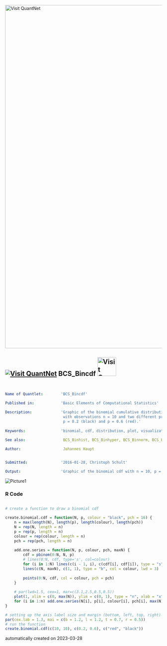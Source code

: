 [<img src="https://github.com/QuantLet/Styleguide-and-FAQ/blob/master/pictures/banner.png" width="1100" alt="Visit QuantNet">](http://quantlet.de/)

## [<img src="https://github.com/QuantLet/Styleguide-and-FAQ/blob/master/pictures/qloqo.png" alt="Visit QuantNet">](http://quantlet.de/) **BCS_Bincdf** [<img src="https://github.com/QuantLet/Styleguide-and-FAQ/blob/master/pictures/QN2.png" width="60" alt="Visit QuantNet 2.0">](http://quantlet.de/)

```yaml


Name of Quantlet:        'BCS_Bincdf'

Published in:            'Basic Elements of Computational Statistics'
   
Description:             'Graphic of the binomial cumulative distribution function
                          with observations n = 10 and two different probabilities for the event,
                          p = 0.2 (black) and p = 0.6 (red).'
 
Keywords:                'binomial, cdf, distribution, plot, visualization'

See also:                 BCS_Binhist, BCS_Binhyper, BCS_Binnorm, BCS_Binompdf, BCS_Binpdf

Author:                   Johannes Haupt
         

Submitted:               '2016-01-28, Christoph Schult'

Output:                  'Graphic of the binomial cdf with n = 10, p = 0.2 (black) and p = 0.6 (red)'

```

![Picture1](BCS_Bincdf.png)

### R Code
```r

# create a function to draw a binomial cdf

create.binomial.cdf = function(N, p, colour = "black", pch = 16) {
    n = max(length(N), length(p), length(colour), length(pch))
    N = rep(N, length = n)
    p = rep(p, length = n)
    colour = rep(colour, length = n)
    pch = rep(pch, length = n)
    
    add.one.series = function(N, p, colour, pch, maxN) {
        cdf = pbinom(0:N, N, p)
        # lines(0:N, cdf, type='s', col=colour)
        for (i in 1:N) lines(c(i - 1, i), c(cdf[i], cdf[i]), type = "s", col = colour, lwd = 3)
        lines(c(N, maxN), c(1, 1), type = "b", col = colour, lwd = 3)
        
        points(0:N, cdf, col = colour, pch = pch)
    }
    
    # par(lwd=1.5, cex=1, mar=c(3.1,2.5,0.5,0.5))
    plot(1, xlim = c(0, max(N)), ylim = c(0, 1), type = "n", xlab = "x", ylab = "Probability")
    for (i in 1:n) add.one.series(N[i], p[i], colour[i], pch[i], max(N))
}

# setting up the axis label size and margin (bottom, left, top, right)
par(cex.lab = 1.3, mai = c(b = 1.2, l = 1.2, t = 0.7, r = 0.5))
# run the function
create.binomial.cdf(c(10, 10), c(0.2, 0.6), c("red", "black"))
```

automatically created on 2023-03-28